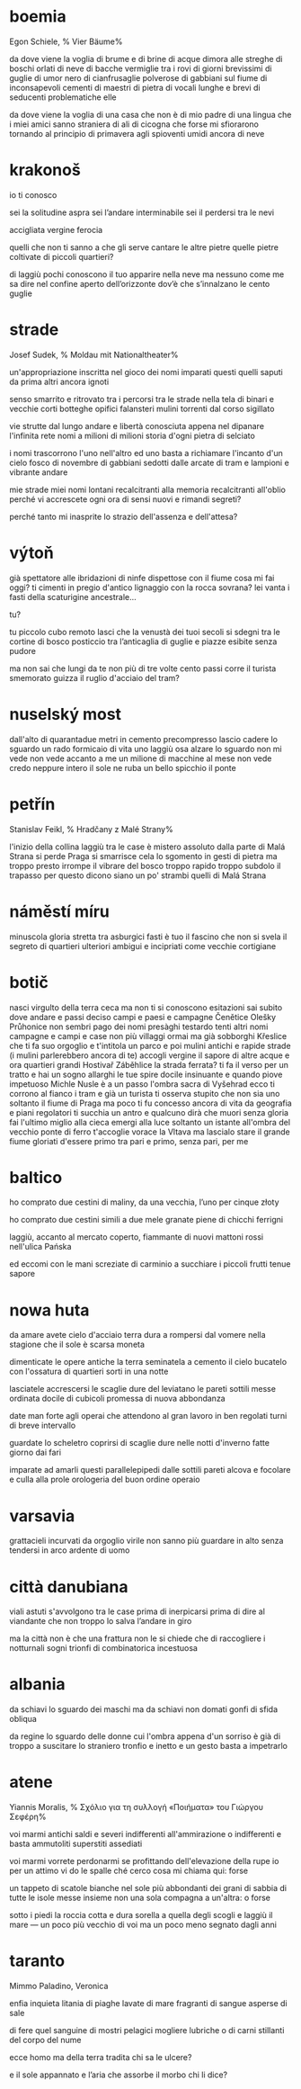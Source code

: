 
# boemia

Egon Schiele, %
Vier Bäume%

da dove viene la voglia
di brume e di brine
di acque dimora alle streghe
di boschi orlati di neve
di bacche vermiglie tra i rovi
di giorni brevissimi
di guglie di umor nero
di cianfrusaglie polverose
di gabbiani sul fiume
di inconsapevoli cementi
di maestri di pietra
di vocali lunghe e brevi
di seducenti problematiche elle

da dove viene la voglia
di una casa che non è di mio padre
di una lingua che i miei amici sanno straniera
di ali di cicogna che forse mi sfiorarono
tornando al principio di primavera
agli spioventi umidi ancora di neve

# krakonoš

io ti conosco

sei la solitudine aspra
sei l’andare interminabile
sei il perdersi tra le nevi

accigliata vergine ferocia

quelli che non ti sanno
a che gli serve cantare le altre pietre
quelle pietre coltivate di piccoli quartieri?

di laggiù pochi conoscono
il tuo apparire nella neve
ma nessuno come me sa dire
nel confine aperto dell’orizzonte
dov’è che s’innalzano
le cento guglie

# strade

Josef Sudek, %
Moldau mit Nationaltheater%

un'appropriazione inscritta
nel gioco dei nomi
imparati questi
quelli saputi da prima
altri ancora ignoti

senso smarrito e ritrovato
tra i percorsi tra le strade
nella tela di binari e vecchie corti
botteghe opifici falansteri mulini
torrenti dal corso sigillato

vie strutte dal lungo andare
e libertà conosciuta appena
nel dipanare l'infinita rete
nomi a milioni di milioni
storia d'ogni pietra di selciato

i nomi trascorrono l'uno nell'altro
ed uno basta a richiamare l'incanto
d'un cielo fosco di novembre
di gabbiani sedotti dalle arcate
di tram e lampioni e vibrante andare

mie strade miei nomi lontani
recalcitranti alla memoria
recalcitranti all'oblio
perché vi accrescete ogni ora
di sensi nuovi e rimandi segreti?

perché tanto mi inasprite lo strazio
dell'assenza e dell'attesa?

# výtoň

già spettatore alle ibridazioni
di ninfe dispettose con il fiume
cosa mi fai oggi?
ti cimenti in pregio d'antico lignaggio con la rocca sovrana?
lei vanta i fasti della scaturigine ancestrale...

tu?

tu
piccolo cubo remoto
lasci che la venustà dei tuoi secoli
si sdegni tra le cortine di bosco posticcio
tra l’anticaglia di guglie e piazze
esibite senza pudore

ma non sai che lungi da te non più di tre volte
cento passi
corre il turista smemorato
guizza il ruglio d'acciaio del tram?

# nuselský most

dall'alto di quarantadue metri
in cemento precompresso
lascio cadere lo sguardo
un rado formicaio di vita
uno laggiù osa alzare lo sguardo
non mi vede
non vede accanto a me
un milione di macchine al mese
non vede credo neppure intero il sole
ne ruba un bello spicchio il ponte

# petřín

Stanislav Feikl, %
Hradčany z Malé Strany%

l'inizio della collina
laggiù tra le case
è mistero assoluto
dalla parte di Malá Strana
si perde Praga
si smarrisce
cela lo sgomento in gesti di pietra
ma troppo presto
irrompe il vibrare del bosco
troppo rapido troppo subdolo
il trapasso
per questo dicono siano un po' strambi
quelli di Malá Strana

# náměstí míru

minuscola gloria stretta
tra asburgici fasti
è tuo il fascino che non si svela
il segreto di quartieri ulteriori
ambigui e incipriati
come vecchie cortigiane

# botič

nasci virgulto della terra ceca
ma non ti si conoscono esitazioni
sai subito dove andare
e passi deciso campi e paesi e campagne
Čenětice Olešky Průhonice
non sembri pago dei nomi presàghi 
testardo tenti altri nomi
campagne e campi e case
non più villaggi ormai ma già sobborghi
Křeslice
che ti fa suo orgoglio e t'intitola un parco
e poi mulini antichi e rapide strade
(i mulini parlerebbero ancora di te)
accogli vergine il sapore di altre acque
e ora quartieri grandi
Hostivař Záběhlice
la strada ferrata? ti fa il verso per un tratto
e hai un sogno
allarghi le tue spire
docile insinuante e quando piove impetuoso
Michle
Nusle
è a un passo l'ombra sacra di Vyšehrad
ecco ti corrono al fianco i tram e già
un turista ti osserva stupito
che non sia uno soltanto il fiume di Praga
ma poco ti fu concesso ancora di vita
da geografia e piani regolatori
ti succhia un antro
e qualcuno dirà che muori senza gloria
fai l'ultimo miglio alla cieca
emergi alla luce soltanto un istante
all'ombra del vecchio ponte di ferro
t'accoglie vorace la Vltava
ma lascialo stare il grande fiume 
gloriati d'essere primo tra pari
e primo, senza pari, per me

# baltico

ho comprato due cestini
di maliny, da una vecchia,
l’uno per cinque złoty

ho comprato due cestini
simili a due mele granate
piene di chicchi ferrigni

laggiù, accanto al mercato
coperto, fiammante di nuovi mattoni rossi
nell'ulica Pańska

ed eccomi
con le mani screziate di carminio
a succhiare i piccoli frutti
tenue sapore

# nowa huta

da amare avete cielo d'acciaio
terra dura a rompersi
dal vomere nella stagione
che il sole è scarsa moneta

dimenticate le opere antiche
la terra seminatela a cemento
il cielo bucatelo con l'ossatura
di quartieri sorti in una notte

lasciatele accrescersi le scaglie
dure del leviatano le pareti sottili
messe ordinata docile di cubicoli
promessa di nuova abbondanza

date man forte agli operai
che attendono al gran lavoro
in ben regolati turni
di breve intervallo

guardate lo scheletro
coprirsi di scaglie dure
nelle notti d'inverno
fatte giorno dai fari

imparate ad amarli questi
parallelepipedi dalle sottili pareti
alcova e focolare e culla alla prole
orologeria del buon ordine operaio

# varsavia

grattacieli incurvati
da orgoglio virile
non sanno più guardare in alto
senza tendersi in arco ardente di uomo

# città danubiana

viali astuti s'avvolgono
tra le case prima di inerpicarsi
prima di dire al viandante
che non troppo lo salva
l’andare in giro

ma la città non è che una frattura
non le si chiede che di raccogliere
i notturnali sogni
trionfi di combinatorica incestuosa

# albania

da schiavi lo sguardo dei maschi
ma da schiavi non domati
gonfi di sfida obliqua

da regine lo sguardo delle donne
cui l'ombra appena d'un sorriso
è già di troppo a suscitare
lo straniero tronfio e inetto
e un gesto basta a impetrarlo

# atene

Yiannis Moralis, %
Σχόλιο για τη συλλογή «Ποιήματα» του Γιώργου Σεφέρη%

voi marmi antichi saldi e severi
indifferenti all'ammirazione
o indifferenti e basta
ammutoliti superstiti assediati

voi marmi vorrete perdonarmi
se profittando dell'elevazione della rupe
io per un attimo vi do le spalle
ché cerco cosa mi chiama qui: forse

un tappeto di scatole bianche nel sole
più abbondanti dei grani di sabbia
di tutte le isole messe insieme
non una sola compagna a un'altra: o forse

sotto i piedi la roccia cotta e dura
sorella a quella degli scogli
e laggiù il mare — un poco più vecchio di voi
ma un poco meno segnato dagli anni

# taranto

Mimmo Paladino, Veronica

enfia inquieta
litania di piaghe
lavate di mare
fragranti di sangue
asperse di sale

di fere quel sanguine
di mostri pelagici
mogliere lubriche
o di carni stillanti
del corpo del nume

ecce homo
ma della terra tradita
chi sa le ulcere?

e il sole appannato
e l’aria che assorbe il morbo
chi li dice?
